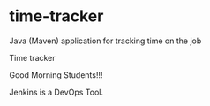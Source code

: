 # time-tracker
Java (Maven) application for tracking time on the job

Time tracker

Good Morning Students!!!

Jenkins is a DevOps Tool.

